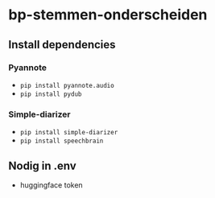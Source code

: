 # bp-stemmen-onderscheiden

## Install dependencies

### Pyannote
* `pip install pyannote.audio`
* `pip install pydub`

### Simple-diarizer
* `pip install simple-diarizer`
* `pip install speechbrain`

## Nodig in .env

* huggingface token
